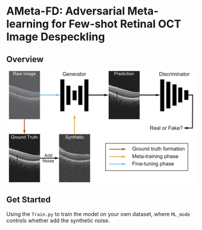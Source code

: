 # AMeta-FD: Adversarial Meta-learning for Few-shot Retinal OCT Image Despeckling

## Overview

<center>
<img src="/Figure/Overview.jpg">
</center>

## Get Started

Using the ```Train.py``` to train the model on your own dataset, where ```ML_mode``` controls whether add the synthetic noise. 
